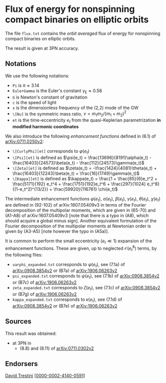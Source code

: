 # Flux of energy for nonspinning compact binaries on elliptic orbits

The file ``flux.txt`` contains the *orbit averaged* flux of energy for nonspinning compact binaries on elliptic orbits.

The result is given at 3PN accuracy.

## Notations

We use the following notations:
* ``Pi`` is $\pi \approx 3.14$
* ``EulerGamma`` is the Euler's constant $\gamma_\text{E} \approx 0.58$
* ``G`` is Newton's constant of gravitation
* ``c`` is the speed of light
* ``x`` is the dimensionless frequency of the (2,2) mode of the GW
* ``\[Nu]`` is the symmetric mass ratio, $\nu = m_1 m_2 / (m_1+m_2)^2$
* ``et`` is the time-eccentricity $e_t$ from the quasi-Keplerian parametrization **in modified harmonic coordinates**

We also introduce the following *enhancement functions* defined in (6.1) of [arXiv:0711.0250v2](https://arxiv.org/abs/0711.0250v2):
* ``\[CurlyPhi][et]`` corresponds to $\varphi(e_t)$
* ``\[Psi][et]`` is defined as $\psi(e_t) = \frac{13696}{8191}\alpha(e_t) - \frac{16403}{24573}\beta(e_t) - \frac{112}{24573}\gamma(e_t)$
*  ``\[Zeta][et]`` is defined as $\zeta(e_t) = -\frac{1424}{4081}\theta(e_t) + \frac{16403}{12243}\beta(e_t) + \frac{16}{1749}\gamma(e_t)$
*  ``\[Kappa][et]`` is defined as $\kappa(e_t) = \frac{1 + \frac{85}{6}e_t^2 + \frac{5171}{192} e_t^4 + \frac{1751}{192}e_t^6 + \frac{297}{1024} e_t^8}{(1-e_t^2)^{13/2}} + \frac{59920}{116761} \chi(e_t)$

The intermediate enhancement functions $\varphi(e_t)$, $\alpha(e_t)$, $\beta(e_t)$, $\gamma(e_t)$, $\theta(e_t)$, $\chi(e_t)$ are defined in (92-102) of arXiv:1607.05409v3 in terms of the Fourier decomposition of the multipolar moments, which are given in (65-70) and (A1-A8) of arXiv:1607.05409v3 [note that there is a typo in (A8), which should acquire a global minus sign]. Another equivalent formulation of the Fourier decomposition of the multipolar moments at Newtonian order is given by (A3-A5) [note however the typo in (A5a)].

It is common to perform the small eccentricity ($e_t \ll 1$) expansion  of the enhancement functions. These are given, up to neglected $\mathcal{O}(e_t^8)$ terms, by the following files:
* ``varphi_expanded.txt`` corresponds to $\varphi(e_t)$, see (7.1a) of [arXiv:0908.3854v2](https://arxiv.org/abs/0908.3854v2) or (B7a) of [arXiv:1906.06263v2](https://arxiv.org/abs/1906.06263v2)
* ``psi_expanded.txt`` corresponds to $\psi(e_t)$, see (7.1b) of [arXiv:0908.3854v2](https://arxiv.org/abs/0908.3854v2) or (B7c) of [arXiv:1906.06263v2](https://arxiv.org/abs/1906.06263v2)
* ``zeta_expanded.txt`` corresponds to $\zeta(e_t)$, see (7.1c) of [arXiv:0908.3854v2](https://arxiv.org/abs/0908.3854v2) or (B7g) of [arXiv:1906.06263v2](https://arxiv.org/abs/1906.06263v2)
* ``kappa_expanded.txt`` corresponds to $\kappa(e_t)$, see (7.1d) of [arXiv:0908.3854v2](https://arxiv.org/abs/0908.3854v2) or (B7e) of [arXiv:1906.06263v2](https://arxiv.org/abs/1906.06263v2)

## Sources

This result was obtained:
* at 3PN in
    * (8.8) and (8.11) of [arXiv:0711.0302v2](https://arxiv.org/abs/0711.0302v2)
## Endorsers

[David Trestini](https://github.com/davidtrestini) [[0000-0002-4140-0591](https://orcid.org/0000-0002-4140-0591)]
